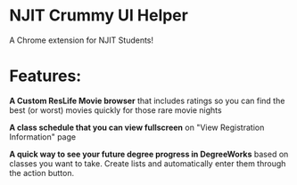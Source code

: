 # NJIT Crummy UI Helper

A Chrome extension for NJIT Students!

# Features:
**A Custom ResLife Movie browser** that includes ratings so you can find the best (or worst) movies quickly for those rare movie nights

**A class schedule that you can view fullscreen** on "View Registration Information" page

**A quick way to see your future degree progress in DegreeWorks** based on classes you want to take. Create lists and automatically enter them through the action button. 

